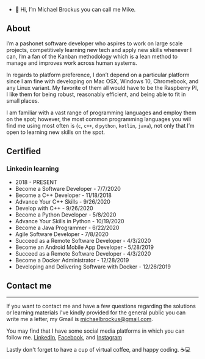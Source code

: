 - 👋 Hi, I’m Michael Brockus you can call me Mike.

## About

I’m a pashonet software developer who aspires to work on large
scale projects, competitively learning new tech and apply new
skills whenever I can, I’m a fan of the Kanban methodology which
is a lean method to manage and improves work across human systems.

In regards to platform preference, I don’t depend on a particular
platform since I am fine with developing on Mac OSX, Windows 10,
Chromebook, and any Linux variant. My favorite of them all would
have to be the Raspberry PI, I like them for being robust,
reasonably efficient, and being able to fit in small places.

I am familiar with a vast range of programming languages and
employ them on the spot; however, the most common programming
languages you will find me using most often is (`c`, `c++`,
`d` `python`, `kotlin`, `java`), not only that I’m open to
learning new skills on the spot.


## Certified

### Linkedin learning
- 2018 - PRESENT
- Become a Software Developer - 7/7/2020
- Become a C++ Developer - 11/18/2018
- Advance Your C++ Skills -  9/26/2020
- Develop with C++ - 9/26/2020
- Become a Python Developer - 5/8/2020
- Advance Your Skills in Python - 10/19/2020
- Become a Java Programmer - 6/22/2020
- Agile Software Developer - 7/8/2020
- Succeed as a Remote Software Developer - 4/3/2020
- Become an Android Mobile App Developer - 5/28/2019
- Succeed as a Remote Software Developer - 4/3/2020
- Become a Docker Administrator - 12/28/2019
- Developing and Delivering Software with Docker - 12/26/2019

## Contact me

* * *

If you want to contact me and have a few questions
regarding the solutions or learning materials I've
kindly provided for the general public you can write
me a letter, my Gmail is <michaelbrockus@gmail.com>.

You may find that I have some social media platforms
in which you can follow me. [LinkedIn](https://www.linkedin.com/in/michael-brockus), [Facebook](https://facebook.com/michael.brockus.555), and [Instagram](https://instagram.com/michael_gene_brockus/)

Lastly don't forget to have a cup of virtual coffee, and happy coding. ☕💻

<!---
michaelbrockus/michaelbrockus is a ✨ special ✨ repository because its `README.md` (this file) appears on your GitHub profile.
You can click the Preview link to take a look at your changes.
--->
